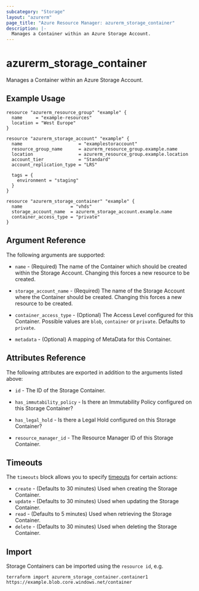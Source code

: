```yaml
---
subcategory: "Storage"
layout: "azurerm"
page_title: "Azure Resource Manager: azurerm_storage_container"
description: |-
  Manages a Container within an Azure Storage Account.
---
```


# azurerm_storage_container

Manages a Container within an Azure Storage Account.

## Example Usage

```hcl
resource "azurerm_resource_group" "example" {
  name     = "example-resources"
  location = "West Europe"
}

resource "azurerm_storage_account" "example" {
  name                     = "examplestoraccount"
  resource_group_name      = azurerm_resource_group.example.name
  location                 = azurerm_resource_group.example.location
  account_tier             = "Standard"
  account_replication_type = "LRS"

  tags = {
    environment = "staging"
  }
}

resource "azurerm_storage_container" "example" {
  name                  = "vhds"
  storage_account_name  = azurerm_storage_account.example.name
  container_access_type = "private"
}
```

## Argument Reference

The following arguments are supported:

* `name` - (Required) The name of the Container which should be created within the Storage Account. Changing this forces a new resource to be created.

* `storage_account_name` - (Required) The name of the Storage Account where the Container should be created. Changing this forces a new resource to be created.

* `container_access_type` - (Optional) The Access Level configured for this Container. Possible values are `blob`, `container` or `private`. Defaults to `private`.

* `metadata` - (Optional) A mapping of MetaData for this Container.

## Attributes Reference

The following attributes are exported in addition to the arguments listed above:

* `id` - The ID of the Storage Container.

* `has_immutability_policy` - Is there an Immutability Policy configured on this Storage Container?

* `has_legal_hold` - Is there a Legal Hold configured on this Storage Container?

* `resource_manager_id` - The Resource Manager ID of this Storage Container.

## Timeouts

The `timeouts` block allows you to specify [timeouts](https://www.terraform.io/language/resources/syntax#operation-timeouts) for certain actions:

* `create` - (Defaults to 30 minutes) Used when creating the Storage Container.
* `update` - (Defaults to 30 minutes) Used when updating the Storage Container.
* `read` - (Defaults to 5 minutes) Used when retrieving the Storage Container.
* `delete` - (Defaults to 30 minutes) Used when deleting the Storage Container.

## Import

Storage Containers can be imported using the `resource id`, e.g.

```shell
terraform import azurerm_storage_container.container1 https://example.blob.core.windows.net/container
```
